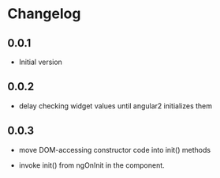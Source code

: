 # Changelog

## 0.0.1

- Initial version

## 0.0.2

- delay checking widget values until angular2 initializes them
 
## 0.0.3
 
- move DOM-accessing constructor code into init() methods 

- invoke init() from ngOnInit in the component.  
